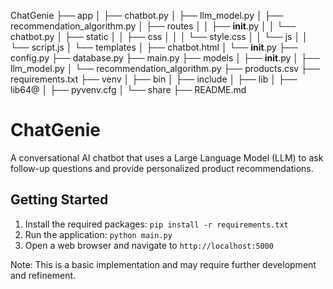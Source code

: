 ChatGenie
├── app
│   ├── chatbot.py
│   ├── llm_model.py
│   ├── recommendation_algorithm.py
│   ├── routes
│   │   ├── __init__.py
│   │   └── chatbot.py
│   ├── static
│   │   ├── css
│   │   │   └── style.css
│   │   └── js
│   │       └── script.js
│   └── templates
│       ├── chatbot.html
│       └── __init__.py
├── config.py
├── database.py
├── main.py
├── models
│   ├── __init__.py
│   ├── llm_model.py
│   └── recommendation_algorithm.py
├── products.csv
├── requirements.txt
├── venv
│   ├── bin
│   ├── include
│   ├── lib
│   ├── lib64@
│   ├── pyvenv.cfg
│   └── share
├── README.md

ChatGenie
================

A conversational AI chatbot that uses a Large Language Model (LLM) to ask follow-up questions and provide personalized product recommendations.

Getting Started
---------------

1. Install the required packages: `pip install -r requirements.txt`
2. Run the application: `python main.py`
3. Open a web browser and navigate to `http://localhost:5000`

Note: This is a basic implementation and may require further development and refinement.